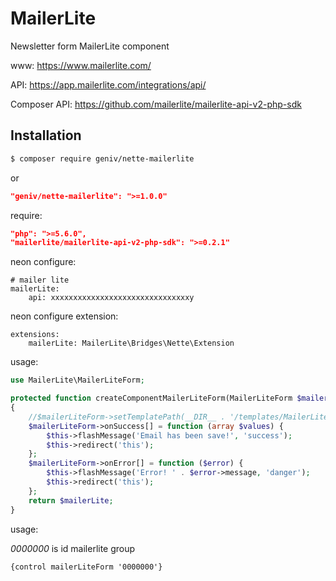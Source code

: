 MailerLite
==========
Newsletter form MailerLite component

www: https://www.mailerlite.com/

API: https://app.mailerlite.com/integrations/api/

Composer API: https://github.com/mailerlite/mailerlite-api-v2-php-sdk

Installation
------------

```sh
$ composer require geniv/nette-mailerlite
```
or
```json
"geniv/nette-mailerlite": ">=1.0.0"
```

require:
```json
"php": ">=5.6.0",
"mailerlite/mailerlite-api-v2-php-sdk": ">=0.2.1"
```

neon configure:
```neon
# mailer lite
mailerLite:
    api: xxxxxxxxxxxxxxxxxxxxxxxxxxxxxxxy
```

neon configure extension:
```neon
extensions:
    mailerLite: MailerLite\Bridges\Nette\Extension
```

usage:
```php
use MailerLite\MailerLiteForm;

protected function createComponentMailerLiteForm(MailerLiteForm $mailerLiteForm)
{
    //$mailerLiteForm->setTemplatePath(__DIR__ . '/templates/MailerLiteForm.latte');
    $mailerLiteForm->onSuccess[] = function (array $values) {
        $this->flashMessage('Email has been save!', 'success');
        $this->redirect('this');
    };
    $mailerLiteForm->onError[] = function ($error) {
        $this->flashMessage('Error! ' . $error->message, 'danger');
        $this->redirect('this');
    };
    return $mailerLite;
}
```

usage:

_0000000_ is id mailerlite group
```latte
{control mailerLiteForm '0000000'}
```
